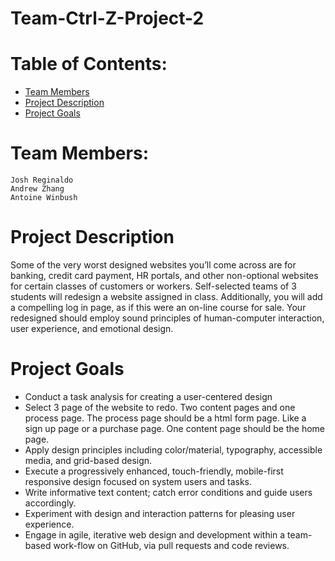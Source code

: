 # Team-Ctrl-Z-Project-2


# Table of Contents:
- [Team Members](#team-members)
- [Project Description](#project-description)
- [Project Goals](#project-goals)

# Team Members:
```
Josh Reginaldo
Andrew Zhang
Antoine Winbush
```

# Project Description
Some of the very worst designed websites you’ll come across are for banking, credit card payment, 
HR portals, and other non-optional websites for certain classes of customers or workers. Self-selected teams of 3 
students will redesign a website assigned in class. Additionally, you will add a compelling log in page, 
as if this were an on-line course for sale. Your redesigned should employ sound principles of 
human-computer interaction, user experience, and emotional design.

# Project Goals
- Conduct a task analysis for creating a user-centered design
- Select 3 page of the website to redo. Two content pages and one process page. 
  The process page should be a html form page. Like a sign up page or a purchase page. 
  One content page should be the home page.
- Apply design principles including color/material, typography, accessible media, and grid-based design.
- Execute a progressively enhanced, touch-friendly, mobile-first responsive design focused on system users and tasks.
- Write informative text content; catch error conditions and guide users accordingly.
- Experiment with design and interaction patterns for pleasing user experience.
- Engage in agile, iterative web design and development within a team-based work-flow on GitHub, via pull requests and code reviews.

